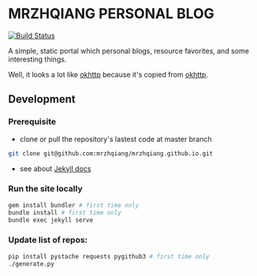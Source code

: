MRZHQIANG PERSONAL BLOG
=======================

[![Build Status](https://travis-ci.org/mrzhqiang/mrzhqiang.github.io.svg?branch=master)](https://travis-ci.org/mrzhqiang/mrzhqiang.github.io)

A simple, static portal which personal blogs, resource favorites, and some interesting things.

Well, it looks a lot like [okhttp](https://github.com/square/okhttp) because it's copied from [okhttp](https://github.com/square/okhttp).


Development
-----------
### Prerequisite
- clone or pull the repository's lastest code at master branch
```bash
git clone git@github.com:mrzhqiang/mrzhqiang.github.io.git
```
- see about [Jekyll docs](https://jekyllrb.com/docs)


### Run the site locally
```bash
gem install bundler # first time only
bundle install # first time only
bundle exec jekyll serve
```


### Update list of repos:
```bash
pip install pystache requests pygithub3 # first time only
./generate.py
```
